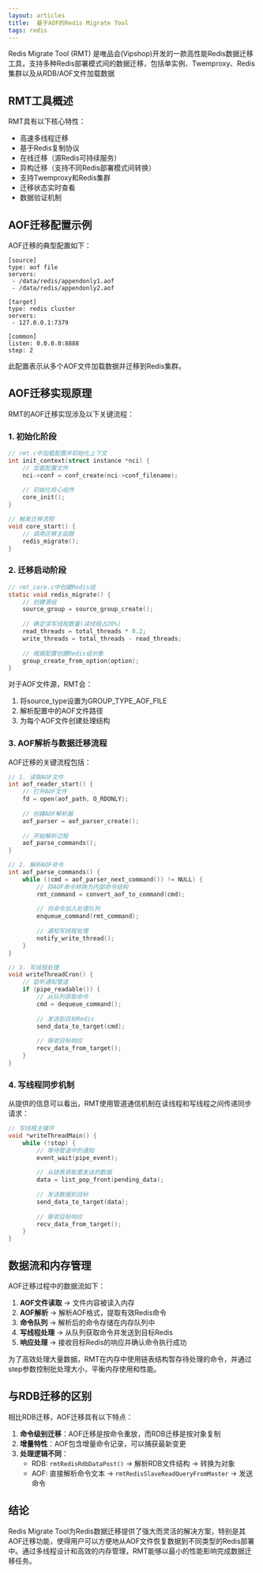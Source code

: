 ```yaml
---
layout: articles
title:  基于AOF的Redis Migrate Tool
tags: redis
---
```



Redis Migrate Tool (RMT) 是唯品会(Vipshop)开发的一款高性能Redis数据迁移工具，支持多种Redis部署模式间的数据迁移，包括单实例、Twemproxy、Redis集群以及从RDB/AOF文件加载数据

## RMT工具概述

RMT具有以下核心特性：
- 高速多线程迁移
- 基于Redis复制协议
- 在线迁移（源Redis可持续服务）
- 异构迁移（支持不同Redis部署模式间转换）
- 支持Twemproxy和Redis集群
- 迁移状态实时查看
- 数据验证机制

## AOF迁移配置示例

AOF迁移的典型配置如下：

```
[source]
type: aof file
servers:
 - /data/redis/appendonly1.aof
 - /data/redis/appendonly2.aof

[target]
type: redis cluster
servers:
 - 127.0.0.1:7379

[common]
listen: 0.0.0.0:8888
step: 2
```

此配置表示从多个AOF文件加载数据并迁移到Redis集群。

## AOF迁移实现原理

RMT的AOF迁移实现涉及以下关键流程：

### 1. 初始化阶段

```c
// rmt.c中加载配置并初始化上下文
int init_context(struct instance *nci) {
    // 加载配置文件
    nci->conf = conf_create(nci->conf_filename);
    
    // 初始化核心组件
    core_init();
}

// 触发迁移流程
void core_start() {
    // 调用迁移主函数
    redis_migrate();
}
```

### 2. 迁移启动阶段

```c
// rmt_core.c中创建Redis组
static void redis_migrate() {
    // 创建源组
    source_group = source_group_create();
    
    // 确定读写线程数量(读线程占20%)
    read_threads = total_threads * 0.2;
    write_threads = total_threads - read_threads;
    
    // 根据配置创建Redis组对象
    group_create_from_option(option);
}
```

对于AOF文件源，RMT会：
1. 将source_type设置为GROUP_TYPE_AOF_FILE
2. 解析配置中的AOF文件路径
3. 为每个AOF文件创建处理结构

### 3. AOF解析与数据迁移流程

AOF迁移的关键流程包括：

```c
// 1. 读取AOF文件
int aof_reader_start() {
    // 打开AOF文件
    fd = open(aof_path, O_RDONLY);
    
    // 创建AOF解析器
    aof_parser = aof_parser_create();
    
    // 开始解析过程
    aof_parse_commands();
}

// 2. 解析AOF命令
int aof_parse_commands() {
    while ((cmd = aof_parser_next_command()) != NULL) {
        // 将AOF命令转换为内部命令结构
        rmt_command = convert_aof_to_command(cmd);
        
        // 将命令加入处理队列
        enqueue_command(rmt_command);
        
        // 通知写线程处理
        notify_write_thread();
    }
}

// 3. 写线程处理
void writeThreadCron() {
    // 监听通知管道
    if (pipe_readable()) {
        // 从队列获取命令
        cmd = dequeue_command();
        
        // 发送到目标Redis
        send_data_to_target(cmd);
        
        // 接收目标响应
        recv_data_from_target();
    }
}
```

### 4. 写线程同步机制

从提供的信息可以看出，RMT使用管道通信机制在读线程和写线程之间传递同步请求：

```c
// 写线程主循环
void *writeThreadMain() {
    while (!stop) {
        // 等待管道中的通知
        event_wait(pipe_event);
        
        // 从链表获取要发送的数据
        data = list_pop_front(pending_data);
        
        // 发送数据到目标
        send_data_to_target(data);
        
        // 接收目标响应
        recv_data_from_target();
    }
}
```

## 数据流和内存管理

AOF迁移过程中的数据流如下：

1. **AOF文件读取** → 文件内容被读入内存
2. **AOF解析** → 解析AOF格式，提取有效Redis命令
3. **命令队列** → 解析后的命令存储在内存队列中
4. **写线程处理** → 从队列获取命令并发送到目标Redis
5. **响应处理** → 接收目标Redis的响应并确认命令执行成功

为了高效处理大量数据，RMT在内存中使用链表结构暂存待处理的命令，并通过step参数控制批处理大小，平衡内存使用和性能。

## 与RDB迁移的区别

相比RDB迁移，AOF迁移具有以下特点：

1. **命令级别迁移**：AOF迁移是按命令重放，而RDB迁移是按对象复制
2. **增量特性**：AOF包含增量命令记录，可以捕获最新变更
3. **处理逻辑不同**：
   - RDB: `rmtRedisRdbDataPost()` → 解析RDB文件结构 → 转换为对象
   - AOF: 直接解析命令文本 → `rmtRedisSlaveReadQueryFromMaster` → 发送命令

## 结论

Redis Migrate Tool为Redis数据迁移提供了强大而灵活的解决方案，特别是其AOF迁移功能，使得用户可以方便地从AOF文件恢复数据到不同类型的Redis部署中。通过多线程设计和高效的内存管理，RMT能够以最小的性能影响完成数据迁移任务。
